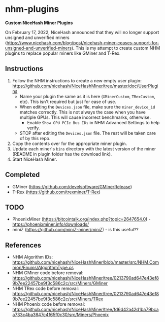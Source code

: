 # nhm-plugins
**Custom NiceHash Miner Plugins**

On February 17, 2022, NiceHash announced that they will no longer support unsigned and unverified miners (https://www.nicehash.com/blog/post/nicehash-miner-ceases-support-for-unsigned-and-unverified-miners).  This is my attempt to create custom NHM plugins to replace popular miners like GMiner and T-Rex.

## Instructions
1. Follow the NHM instructions to create a new empty user plugin: https://github.com/nicehash/NiceHashMiner/tree/master/doc/UserPlugins
    - Name your plugin the same as it is here (`GMinerCustom`, `TRexCustom`, etc).  This isn't required but just for ease of use.
    - When editing the `Devices.json` file, make sure the `miner_device_id` matches correctly.  This is not always the case when you have multiple GPUs.  This will cause incorrect benchmarks, otherwise.
      - Enable `Show GPU PCIe Bus IDs` in NHM Advanced Settings to help verify.
    - STOP after editing the `Devices.json` file.  The rest will be taken care of by this repo.
2. Copy the contents over for the appropriate miner plugin.
3. Update each miner's `bins` directory with the latest version of the miner (README in plugin folder has the download link).
4. Start NiceHash Miner.

## Completed
- GMiner (https://github.com/develsoftware/GMinerRelease)
- T-Rex (https://github.com/trexminer/T-Rex)

## TODO
- PhoenixMiner (https://bitcointalk.org/index.php?topic=2647654.0) - https://phoenixminer.info/downloads/
- miniZ (https://github.com/miniZ-miner/miniZ) - is this useful??

## References
- NHM Algorithm IDs:
https://github.com/nicehash/NiceHashMiner/blob/master/src/NHM.Common/Enums/AlgorithmType.cs
- NHM GMiner code before removal:
https://github.com/nicehash/NiceHashMiner/tree/0213790ad647e43ef89b7ee22457be9f3c586c2c/src/Miners/GMiner
- NHM TRex code before removal:
https://github.com/nicehash/NiceHashMiner/tree/0213790ad647e43ef89b7ee22457be9f3c586c2c/src/Miners/TRex
- NHM Phoenix code before removal:
https://github.com/nicehash/NiceHashMiner/tree/fd6d42a42d1ba79bcaa733c4ba3647c4f65f0c30/src/Miners/Phoenix
